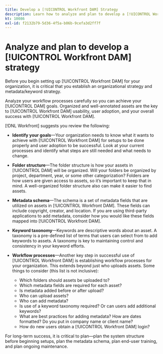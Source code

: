 ```yaml
---
title: Develop a [!UICONTROL Workfront DAM] Strategy
description: Learn how to analyze and plan to develop a [!UICONTROL Workfront DAM] strategy.
kt: 10086
exl-id: f2132b79-5d36-4f5a-b06b-9cefa3d2ff7f
---
```

# Analyze and plan to develop a [!UICONTROL Workfront DAM] strategy

Before you begin setting up [!UICONTROL Workfront DAM] for your organization, it is critical that you establish an organizational strategy and metadata/keyword strategy.

Analyze your workflow processes carefully so you can achieve your [!UICONTROL DAM] goals. Organized and well-annotated assets are the key to [!UICONTROL Workfront DAM] usability, user adoption, and your overall success with [!UICONTROL Workfront DAM].

[!DNL Workfront] suggests you review the following:

* **Identify your goals**—Your organization needs to know what it wants to achieve with [!UICONTROL Workfront DAM] for setups to be done properly and user adoption to be successful. Look at your current processes and identify what steps are still needed and what needs to change.
* **Folder structure**—The folder structure is how your assets in [!UICONTROL DAM] will be organized. Will your folders be organized by project, department, year, or some other categorization? Folders are how users are given access to assets, so it’s important to keep that in mind. A well-organized folder structure also can make it easier to find assets. 
* **Metadata schema**—The schema is a set of metadata fields that are utilized on assets in [!UICONTROL Workfront DAM]. These fields can include copyright, creator, and location. If you are using third-party applications to add metadata, consider how you would like these fields mapped into [!UICONTROL Workfront DAM].
* **Keyword taxonomy**—Keywords are descriptive words about an asset. A taxonomy is a pre-defined list of terms that users can select from to add keywords to assets. A taxonomy is key to maintaining control and consistency in your keyword efforts.
* **Workflow processes**—Another key step in successful use of [!UICONTROL Workfront DAM] is establishing workflow processes for your organization. This extends beyond just who uploads assets. Some things to consider (this list is not inclusive):

  * Which folders should assets be uploaded to?
  * Which metadata fields are required for each asset?
  * Is metadata added before or after upload?
  * Who can upload assets?
  * Who can add metadata?
  * Is use of a keyword taxonomy required? Or can users add additional keywords?
  * What are best practices for adding metadata? How are dates formatted? Do you put in company name or client name?
  * How do new users obtain a [!UICONTROL Workfront DAM] login?

For long-term success, it is critical to plan—plan the system structure before beginning setups, plan the metadata schema, plan end-user training, and plan ongoing maintenance.
